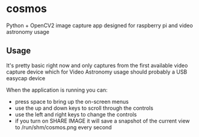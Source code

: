 # cosmos
Python + OpenCV2 image capture app designed for raspberry pi and video astronomy usage

## Usage

It's pretty basic right now and only captures from the first available video capture device which for Video Astronomy usage should probably a USB easycap device

When the application is running you can:
- press space to bring up the on-screen menus
- use the up and down keys to scroll through the controls
- use the left and right keys to change the controls
- if you turn on SHARE IMAGE it will save a snapshot of the current view to /run/shm/cosmos.png every second


